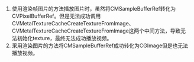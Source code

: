 1. 使用渲染帧图片的方法播放图片时，虽然将CMSampleBufferRef转化为CVPixelBufferRef。但是无法成功调用CVMetalTextureCacheCreateTextureFromImage、CVMetalTextureCacheCreateTextureFromImage这两个中间方法，导致无法初始化texture，最终无法成功播放视频。
2. 采用渲染图片的方法将CMSampleBufferRef成功转化为CGImage但是也无法播放视频。